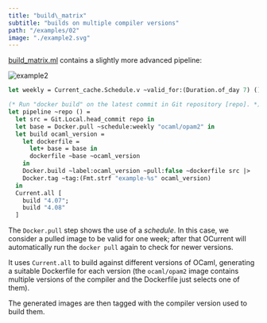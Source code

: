 ```yaml
---
title: "build\_matrix"
subtitle: "builds on multiple compiler versions"
path: "/examples/02"
image: "./example2.svg"
---
```


[build_matrix.ml][] contains a slightly more advanced pipeline:

![example2](/example2.svg)

```ocaml
let weekly = Current_cache.Schedule.v ~valid_for:(Duration.of_day 7) ()

(* Run "docker build" on the latest commit in Git repository [repo]. *)
let pipeline ~repo () =
  let src = Git.Local.head_commit repo in
  let base = Docker.pull ~schedule:weekly "ocaml/opam2" in
  let build ocaml_version =
    let dockerfile =
      let+ base = base in
      dockerfile ~base ~ocaml_version
    in
    Docker.build ~label:ocaml_version ~pull:false ~dockerfile src |>
    Docker.tag ~tag:(Fmt.strf "example-%s" ocaml_version)
  in
  Current.all [
    build "4.07";
    build "4.08"
  ]
```

The `Docker.pull` step shows the use of a _schedule_. In this case, we consider
a pulled image to be valid for one week; after that OCurrent will automatically
run the `docker pull` again to check for newer versions.

It uses `Current.all` to build against different versions of OCaml, generating
a suitable Dockerfile for each version (the `ocaml/opam2` image contains multiple
versions of the compiler and the Dockerfile just selects one of them).

The generated images are then tagged with the compiler version used to build them.

[build_matrix.ml]: https://github.com/talex5/ocurrent/blob/master/examples/build_matrix.ml
